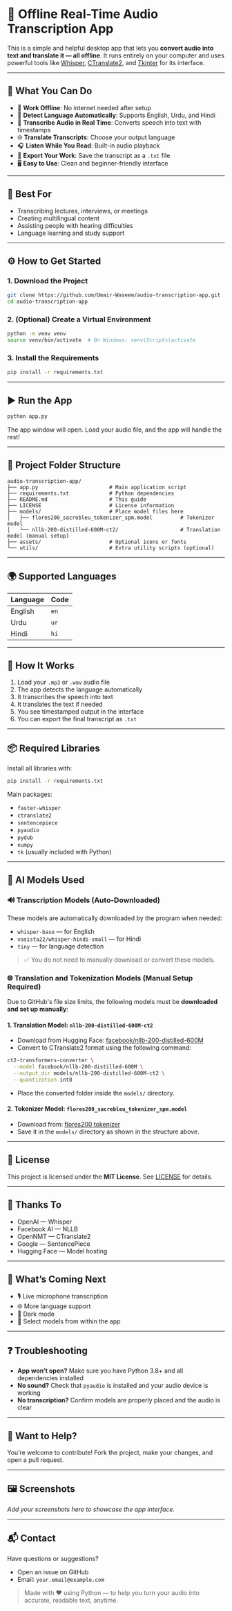 # 🎤 Offline Real-Time Audio Transcription App

This is a simple and helpful desktop app that lets you **convert audio into text and translate it — all offline**. It runs entirely on your computer and uses powerful tools like [Whisper](https://github.com/openai/whisper), [CTranslate2](https://github.com/OpenNMT/CTranslate2), and [Tkinter](https://docs.python.org/3/library/tkinter.html) for its interface.

---

## 🚀 What You Can Do

* 🔌 **Work Offline**: No internet needed after setup
* 🧠 **Detect Language Automatically**: Supports English, Urdu, and Hindi
* 📝 **Transcribe Audio in Real Time**: Converts speech into text with timestamps
* 🌐 **Translate Transcripts**: Choose your output language
* 🎧 **Listen While You Read**: Built-in audio playback
* 💾 **Export Your Work**: Save the transcript as a `.txt` file
* 🖥️ **Easy to Use**: Clean and beginner-friendly interface

---

## 💼 Best For

* Transcribing lectures, interviews, or meetings
* Creating multilingual content
* Assisting people with hearing difficulties
* Language learning and study support

---

## ⚙️ How to Get Started

### 1. Download the Project

```bash
git clone https://github.com/Umair-Waseem/audio-transcription-app.git
cd audio-transcription-app
```

### 2. (Optional) Create a Virtual Environment

```bash
python -m venv venv
source venv/bin/activate  # On Windows: venv\Scripts\activate
```

### 3. Install the Requirements

```bash
pip install -r requirements.txt
```

---

## ▶️ Run the App

```bash
python app.py
```

The app window will open. Load your audio file, and the app will handle the rest!

---

## 📁 Project Folder Structure

```
audio-transcription-app/
├── app.py                       # Main application script
├── requirements.txt             # Python dependencies
├── README.md                    # This guide
├── LICENSE                      # License information
├── models/                      # Place model files here
│   ├── flores200_sacrebleu_tokenizer_spm.model         # Tokenizer model
│   └── nllb-200-distilled-600M-ct2/                    # Translation model (manual setup)
├── assets/                      # Optional icons or fonts
└── utils/                       # Extra utility scripts (optional)
```

---

## 🌍 Supported Languages

| Language | Code |
| -------- | ---- |
| English  | `en` |
| Urdu     | `ur` |
| Hindi    | `hi` |

---

## 🔄 How It Works

1. Load your `.mp3` or `.wav` audio file
2. The app detects the language automatically
3. It transcribes the speech into text
4. It translates the text if needed
5. You see timestamped output in the interface
6. You can export the final transcript as `.txt`

---

## 📦 Required Libraries

Install all libraries with:

```bash
pip install -r requirements.txt
```

Main packages:

* `faster-whisper`
* `ctranslate2`
* `sentencepiece`
* `pyaudio`
* `pydub`
* `numpy`
* `tk` (usually included with Python)

---

## 🧠 AI Models Used

### 🔊 Transcription Models (Auto-Downloaded)

These models are automatically downloaded by the program when needed:

* `whisper-base` — for English
* `vasista22/whisper-hindi-small` — for Hindi
* `tiny` — for language detection

> ✅ You do not need to manually download or convert these models.

### 🌐 Translation and Tokenization Models (Manual Setup Required)

Due to GitHub's file size limits, the following models must be **downloaded and set up manually**:

#### 1. **Translation Model:** `nllb-200-distilled-600M-ct2`

* Download from Hugging Face: [facebook/nllb-200-distilled-600M](https://huggingface.co/facebook/nllb-200-distilled-600M)
* Convert to CTranslate2 format using the following command:

```bash
ct2-transformers-converter \
  --model facebook/nllb-200-distilled-600M \
  --output_dir models/nllb-200-distilled-600M-ct2 \
  --quantization int8
```

* Place the converted folder inside the `models/` directory.

#### 2. **Tokenizer Model:** `flores200_sacrebleu_tokenizer_spm.model`

* Download from: [flores200 tokenizer](https://dl.fbaipublicfiles.com/nllb/flores200/sacrebleu_tokenizer_spm.model)
* Save it in the `models/` directory as shown in the structure above.

---

## 🪪 License

This project is licensed under the **MIT License**. See [LICENSE](LICENSE) for details.

---

## 🙏 Thanks To

* OpenAI — Whisper
* Facebook AI — NLLB
* OpenNMT — CTranslate2
* Google — SentencePiece
* Hugging Face — Model hosting

---

## 🔧 What’s Coming Next

* 🎙️ Live microphone transcription
* 🌐 More language support
* 🌙 Dark mode
* 🧩 Select models from within the app

---

## ❓ Troubleshooting

* **App won’t open?** Make sure you have Python 3.8+ and all dependencies installed
* **No sound?** Check that `pyaudio` is installed and your audio device is working
* **No transcription?** Confirm models are properly placed and the audio is clear

---

## 🤝 Want to Help?

You’re welcome to contribute! Fork the project, make your changes, and open a pull request.

---

## 🖼️ Screenshots

*Add your screenshots here to showcase the app interface.*

---

## 📬 Contact

Have questions or suggestions?

* Open an issue on GitHub
* Email: `your.email@example.com`

> Made with ❤️ using Python — to help you turn your audio into accurate, readable text, anytime.
